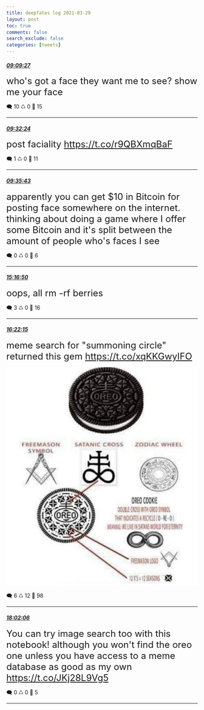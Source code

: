 ```yaml
---
title: deepfates log 2021-03-29
layout: post
toc: true
comments: false
search_exclude: false
categories: [tweets]
---
```



#### <a href = "https://twitter.com/deepfates/status/1376552089443164162">*09:09:27*</a>

<font size="5">who's got a face they want me to see? show me your face</font>



🗨️ 10 ♺ 0 🤍  15   

---
    
#### <a href = "https://twitter.com/deepfates/status/1376557861405290498">*09:32:24*</a>

<font size="5">post faciality  https://t.co/r9QBXmqBaF</font>



🗨️ 1 ♺ 0 🤍  11   

---
    
#### <a href = "https://twitter.com/deepfates/status/1376558699574005764">*09:35:43*</a>

<font size="5">apparently you can get $10 in Bitcoin for posting face somewhere on the internet. thinking about doing a game where I offer some Bitcoin and it's split between the amount of people who's faces I see</font>



🗨️ 0 ♺ 0 🤍  6   

---
    
#### <a href = "https://twitter.com/deepfates/status/1376644544461217796">*15:16:50*</a>

<font size="5">oops, all rm -rf berries</font>



🗨️ 3 ♺ 0 🤍  16   

---
    
#### <a href = "https://twitter.com/deepfates/status/1376661005443424269">*16:22:15*</a>

<font size="5">meme search for "summoning circle" returned this gem  https://t.co/xqKKGwyIFO</font>

![image from twitter](/images/from_twitter/Exrh3u7XMAMgufS.jpg)


🗨️ 6 ♺ 12 🤍  98   

---
    
#### <a href = "https://twitter.com/deepfates/status/1376686134697189379">*18:02:06*</a>

<font size="5">You can try image search too with this notebook! although you won't find the oreo one unless you have access to a meme database as good as my own   https://t.co/JKj28L9Vg5</font>



🗨️ 0 ♺ 0 🤍  5   

---
    
            

